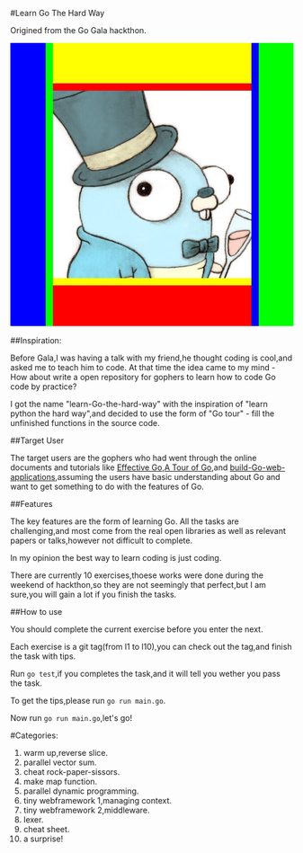#Learn Go The Hard Way

Origined from the Go Gala hackthon.

![img](res/m.jpg)

##Inspiration:

Before Gala,I was having a talk with my friend,he thought coding is cool,and asked me to teach him to code.
At that time the idea came to my mind - How about write a open repository for gophers to learn how to code Go code by practice?

I got the name "learn-Go-the-hard-way" with the inspiration of "learn python the hard way",and decided to use the form of "Go tour" -
fill the unfinished functions in the source code.

##Target User

The target users are the gophers who had went through the online documents and tutorials like [Effective Go](https://golang.org/doc/effective_go.html),[A Tour of Go](https://tour.golang.org/welcome/1),and [build-Go-web-applications](https://github.com/astaxie/build-web-application-with-golang),assuming the users have basic understanding about Go and want to get something to do with the features of Go.


##Features

The key features are the form of learning Go.
All the tasks are challenging,and most come from the real open libraries as well as relevant papers or talks,however not difficult to complete.

In my opinion the best way to learn coding is just coding.

There are currently 10 exercises,thoese works were done during the weekend of hackthon,so they are not seemingly that perfect,but I am sure,you will gain a lot if you finish the tasks.

##How to use

You should complete the current exercise before you enter the next.

Each exercise is a git tag(from l1 to l10),you can check out the tag,and finish the task with tips.

Run `go test`,if you completes the task,and it will tell you wether you pass the task.

To get the tips,please run `go run main.go`.

Now run `go run main.go`,let's go!

#Categories:

1.  warm up,reverse slice.
2.  parallel vector sum.
3.  cheat rock-paper-sissors.
4.  make map function.
5.  parallel dynamic programming.
6.  tiny webframework 1,managing context.
7.  tiny webframework 2,middleware.
8.  lexer.
9.  cheat sheet.
10. a surprise!
